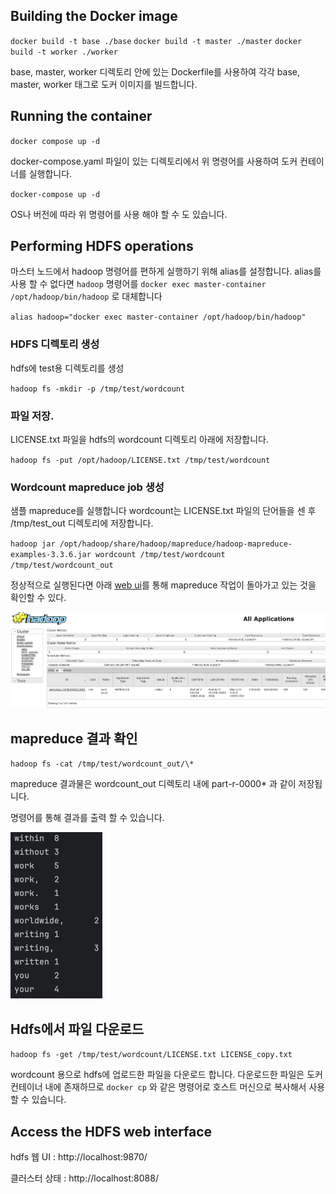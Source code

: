 ## Building the Docker image

`docker build -t base ./base`
`docker build -t master ./master`
`docker build -t worker ./worker`

base, master, worker 디렉토리 안에 있는 Dockerfile를 사용하여 각각 base, master, worker 태그로 
도커 이미지를 빌드합니다.

## Running the container
`docker compose up -d`

docker-compose.yaml 파일이 있는 디렉토리에서 위 명령어를 사용하여 도커 컨테이너를 실행합니다.

`docker-compose up -d`

OS나 버전에 따라 위 명령어를 사용 해야 할 수 도 있습니다.

## Performing HDFS operations

마스터 노드에서 hadoop 명령어를 편하게 실행하기 위해 alias를 설정합니다.
alias를 사용 할 수 없다면 `hadoop` 명령어를 `docker exec master-container /opt/hadoop/bin/hadoop`
로 대체합니다

`alias hadoop="docker exec master-container /opt/hadoop/bin/hadoop"`


### HDFS 디렉토리 생성

hdfs에 test용 디렉토리를 생성

`hadoop fs -mkdir -p /tmp/test/wordcount`

### 파일 저장.

LICENSE.txt 파일을 hdfs의 wordcount 디렉토리 아래에 저장합니다.


`hadoop fs -put /opt/hadoop/LICENSE.txt /tmp/test/wordcount`

### Wordcount mapreduce job 생성

샘플 mapreduce를 실행합니다 wordcount는  LICENSE.txt 파일의 단어들을
센 후 /tmp/test_out 디렉토리에 저장합니다.

`hadoop jar /opt/hadoop/share/hadoop/mapreduce/hadoop-mapreduce-examples-3.3.6.jar wordcount /tmp/test/wordcount /tmp/test/wordcount_out`

정상적으로 실행된다면 아래 [web ui](http://localhost:9870/)를 통해
mapreduce 작업이 돌아가고 있는 것을 확인할 수 있다.

![img.png](img.png)


## mapreduce 결과 확인

`hadoop fs -cat /tmp/test/wordcount_out/\*`

mapreduce 결과물은 wordcount_out 디렉토리 내에 part-r-0000* 과 같이 저장됩니다.

명령어를 통해 결과를 출력 할 수 있습니다.

![img_1.png](img_1.png)

## Hdfs에서 파일 다운로드

`hadoop fs -get /tmp/test/wordcount/LICENSE.txt LICENSE_copy.txt`

wordcount 용으로 hdfs에 업로드한 파일을 다운로드 합니다.
다운로드한 파일은 도커 컨테이너 내에 존재하므로 `docker cp` 와 같은 명령어로 호스트 머신으로
복사해서 사용 할 수 있습니다.


## Access the HDFS web interface

hdfs 웹 UI : http://localhost:9870/

클러스터 상태 : http://localhost:8088/